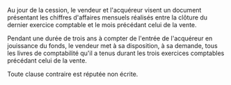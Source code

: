 Au jour de la cession, le vendeur et l'acquéreur visent un document présentant les chiffres d'affaires mensuels réalisés entre la clôture du dernier exercice comptable et le mois précédant celui de la vente.   

  
 Pendant une durée de trois ans à compter de l'entrée de l'acquéreur en jouissance du fonds, le vendeur met à sa disposition, à sa demande, tous les livres de comptabilité qu'il a tenus durant les trois exercices comptables précédant celui de la vente.   

 Toute clause contraire est réputée non écrite.


  
